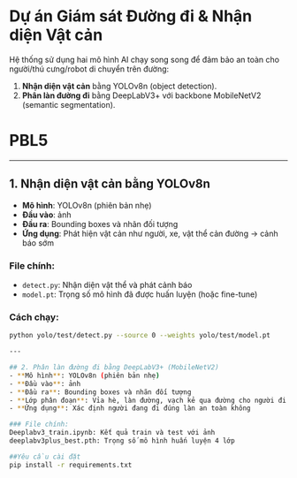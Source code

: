 # Dự án Giám sát Đường đi & Nhận diện Vật cản

Hệ thống sử dụng hai mô hình AI chạy song song để đảm bảo an toàn cho người/thú cưng/robot di chuyển trên đường:
1. **Nhận diện vật cản** bằng YOLOv8n (object detection).
2. **Phân làn đường đi** bằng DeepLabV3+ với backbone MobileNetV2 (semantic segmentation).
# PBL5

---

## 1. Nhận diện vật cản bằng YOLOv8n

- **Mô hình**: YOLOv8n (phiên bản nhẹ)
- **Đầu vào**: ảnh
- **Đầu ra**: Bounding boxes và nhãn đối tượng
- **Ứng dụng**: Phát hiện vật cản như người, xe, vật thể cản đường → cảnh báo sớm

### File chính:
- `detect.py`: Nhận diện vật thể và phát cảnh báo
- `model.pt`: Trọng số mô hình đã được huấn luyện (hoặc fine-tune)

### Cách chạy:
```bash
python yolo/test/detect.py --source 0 --weights yolo/test/model.pt

---

## 2. Phân làn đường đi bằng DeepLabV3+ (MobileNetV2)
- **Mô hình**: YOLOv8n (phiên bản nhẹ)
- **Đầu vào**: ảnh
- **Đầu ra**: Bounding boxes và nhãn đối tượng
- **Lớp phân đoạn**: Vỉa hè, làn đường, vạch kẻ qua đường cho người đi bộ, nền
- **Ứng dụng**: Xác định người đang đi đúng làn an toàn không

### File chính:
Deeplabv3_train.ipynb: Kết quả train và test với ảnh 
deeplabv3plus_best.pth: Trọng số mô hình huấn luyện 4 lớp

##Yêu cầu cài đặt
pip install -r requirements.txt
